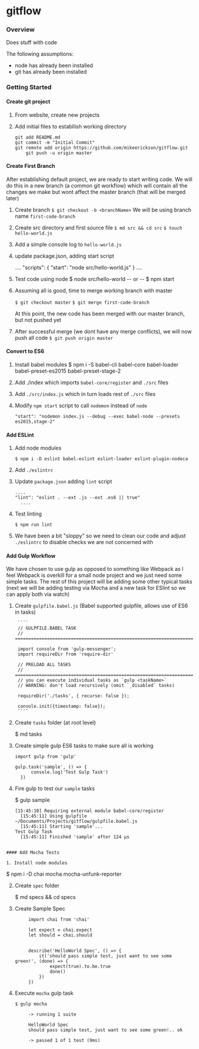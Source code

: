 # gitflow

### Overview
Does stuff with code

The following assumptions:

- node has already been installed
- git has already been installed

### Getting Started


#### Create git project

1. From website, create new projects

2. Add initial files to establlish working directory

	````
	git add README.md
	git commit -m "Initial Commit"
	git remote add origin https://github.com/mikeerickson/gitflow.git
		git push -u origin master
	````

#### Create First Branch

After establishing default project, we are ready to start writing code. We will do this in a new branch (a common git workflow) which will contain all the changes we make but wont affect the master branch (that will be merged later)

1. Create branch
   `$ git checkout -b <branchName>`
   We will be using branch name `first-code-branch`

2. Create src directory and first source file
   `$ md src && cd src`
   `$ touch hello-world.js`

3. Add a simple console log to `hello-world.js`

4. update package.json, adding start script

	....
  "scripts": {
	  "start": "node src/hello-world.js"
  }
  ....

5. Test code using node
   $ node src/hello-world
   -- or --
   $ npm start

6. Assuming all is good, time to merge working branch with master

   `$ git checkout master`
   `$ git merge first-code-branch`

   At this point, the new code has been merged with our master branch, but not pushed yet

7. After successful merge (we dont have any merge conflicts), we will now push all code
   `$ git push origin master`

#### Convert to ES6

1. Install babel modules
   $ npm i -S babel-cli babel-core babel-loader babel-preset-es2015 babel-preset-stage-2

2. Add ./index which imports `babel-core/register` and `./src` files

3. Add `./src/index.js` which in turn loads rest of `./src` files

4. Modify `npm start` script to call `nodemon` instead of `node`

   ````
   "start": "nodemon index.js --debug --exec babel-node --presets es2015,stage-2"
   ````

#### Add ESLint

1. Add node modules
   ````
   $ npm i -D eslint babel-eslint eslint-loader eslint-plugin-nodeca
   ````

2. Add `./eslintrc` 

3. Update `package.json` adding `lint` script 
   ````
   ....
   "lint": "eslint . --ext .js --ext .es6 || true"
	 ....
   ````

4. Test linting
   ````
   $ npm run lint
   ````

5. We have been a bit "sloppy" so we need to clean our code and adjust `./eslintrc` to disable checks we are not concerned with

#### Add Gulp Workflow

We have chosen to use gulp as opposed to something like Webpack as I feel Webpack is overkill for a small node project and we just need some simple tasks. The rest of this project will be adding some other typical tasks (next we will be adding testing via Mocha and a new task for ESlint so we can apply both via watch)

1. Create `gulpfile.babel.js` (Babel supported gulpfile, allows use of ES6 in tasks)

		````
		// GULPFILE.BABEL TASK
		// =============================================================================
		
		import console from 'gulp-messenger';
		import requireDir from 'require-dir'
		
		// PRELOAD ALL TASKS
		// =============================================================================
		// you can execute individual tasks as `gulp <taskName>`
		// WARNING: don't load recursively (omit `_disabled` tasks)
		
		requireDir('./tasks', { recurse: false });
		
		console.init({timestamp: false});
		````
2. Create `tasks` folder (at root level)

   $ md tasks

3. Create simple gulp ES6 tasks to make sure all is working

   ````
   import gulp from 'gulp'

   gulp.task('sample', () => {
		 console.log('Test Gulp Task')
	 })
   ````

4. Fire gulp to test our `sample` tasks

   $ gulp sample

   ````
   [15:45:10] Requiring external module babel-core/register
	 [15:45:11] Using gulpfile ~/Documents/Projects/gitflow/gulpfile.babel.js
	 [15:45:11] Starting 'sample'...
   Test Gulp Task
	 [15:45:11] Finished 'sample' after 124 μs
  ````

#### Add Mocha Tests

1. Install node modules
   ````
   $ npm i -D chai mocha mocha-unfunk-reporter

2. Create `spec` folder

   $ md specs && cd specs

3. Create Sample Spec

   ````
		import chai from 'chai'
		
		let expect = chai.expect
		let should = chai.should
		
		
		describe('HelloWorld Spec', () => {
			it('should pass simple test, just want to see some green!', (done) => {
				expect(true).to.be.true
				done()
			})
		})
   ````

4. Execute `mocha` gulp task

   ````
   $ gulp mocha

		-> running 1 suite
		
		HelloWorld Spec
		should pass simple test, just want to see some green!.. ok
		
		-> passed 1 of 1 test (9ms)
   ````



